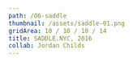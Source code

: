 ```yaml
---
path: /06-saddle
thumbnail: /assets/saddle-01.png
gridArea: 10 / 10 / 10 / 14
title: SADDLE.NYC, 2016
collab: Jordan Childs
---
```



